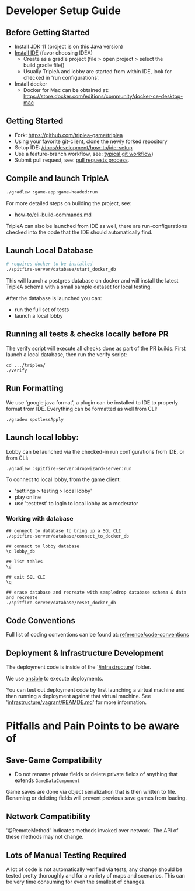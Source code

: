# Developer Setup Guide

## Before Getting Started
- Install JDK 11 (project is on this Java version)
- [Install IDE](./how-to/ide-setup) (favor choosing IDEA)
  - Create as a gradle project (file > open project > select the build.gradle file))
  - Usually TripleA and lobby are started from within IDE, look for checked in 'run configurations'.
- Install docker
  - Docker for Mac can be obtained at: <https://store.docker.com/editions/community/docker-ce-desktop-mac>

## Getting Started

- Fork: <https://github.com/triplea-game/triplea>
- Using your favorite git-client, clone the newly forked repository 
- Setup IDE: [/docs/development/how-to/ide-setup](../how-to/ide-setup>)
- Use a feature-branch workflow, see: [typical git workflow](reference/typical-git-workflow.md))
- Submit pull request, see: [pull requests process](../project/pull-requests.md).

## Compile and launch TripleA

```bash
./gradlew :game-app:game-headed:run
```

For more detailed steps on building the project, see:
- [how-to/cli-build-commands.md](reference/cli-build-commands.md)

TripleA can also be launched from IDE as well, there  are run-configurations
checked into the code that the IDE should automatically find.

## Launch Local Database

```bash
# requires docker to be installed
./spitfire-server/database/start_docker_db
```

This will launch a postgres database on docker and will install the latest
TripleA schema with a small sample dataset for local testing.

After the database is launched you can:
- run the full set of tests
- launch a local lobby

## Running all tests & checks locally before PR

The verify script will execute all checks done as part of the PR
builds. First launch a local database, then run the verify script:
```
cd .../triplea/
./verify
```

## Run Formatting

We use 'google java format', a plugin can be installed to IDE to properly format
from IDE. Everything can be formatted as well from CLI:

```
./gradew spotlessApply
```

## Launch local lobby:

Lobby can be launched via the checked-in run configurations from IDE, or from CLI:
```bash
./gradlew :spitfire-server:dropwizard-server:run
```

To connect to local lobby, from the game client:
  - 'settings > testing > local lobby'
  - play online
  - use 'test:test' to login to local lobby as a moderator

### Working with database

```
## connect to database to bring up a SQL CLI
./spitfire-server/database/connect_to_docker_db

## connect to lobby database
\c lobby_db

## list tables
\d

## exit SQL CLI
\q

## erase database and recreate with sampledrop database schema & data and recreate
./spitfire-server/database/reset_docker_db
```

## Code Conventions

Full list of coding conventions can be found at: [reference/code-conventions](./reference/code-conventions)

## Deployment & Infrastructure Development

The deployment code is inside of the '[/infrastructure](./infrastructure)' folder.

We use [ansible](https://www.ansible.com/) to execute deployments.

You can test out deployment code by first launching a virtual machine and then running a deployment
against that virtual machine. See '[infrastructure/vagrant/REAMDE.md](./infrastructure/vagrant/REAMDE.md)'
for more information.

# Pitfalls and Pain Points to be aware of

## Save-Game Compatibility

- Do not rename private fields or delete private fields of anything that extends `GameDataComponent`

Game saves are done via object serialization that is then written to file. Renaming or deleting
fields will prevent previous save games from loading.

## Network Compatibility

'@RemoteMethod' indicates methods invoked over network. The API of these methods may not change.

## Lots of Manual Testing Required

A lot of code is not automatically verified via tests, any change should be tested pretty
thoroughly and for a variety of maps and scenarios. This can be very time consuming for
even the smallest of changes.


